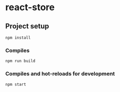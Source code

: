 # react-store

## Project setup
```
npm install
```

### Compiles
```
npm run build
```

### Compiles and hot-reloads for development
```
npm start
```
